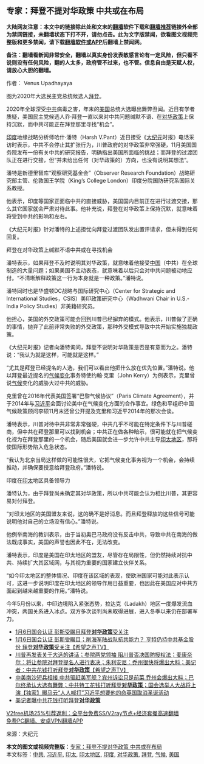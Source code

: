  <h2>专家：拜登不提对华政策 中共或在布局</h2> <p class="notice"><b>大陆网友注意：本文中的链接除此处和文末的<a href="https://github.com/bannedbook/fanqiang" >翻墙</a>软件下载和<a href="https://github.com/killgcd/justmysocks/blob/master/README.md">翻墙推荐</a>链接外全部为禁网链接，未翻墙状态下打不开，请勿点击。此为文字版禁闻，欲看图文视频完整版和更多禁闻，请下载<a href="https://github.com/bannedbook/fanqiang">翻墙软件或APP</a>后翻墙上禁闻网。</p><p>备注：翻墙看新闻非常安全，翻墙以真实身份发表敏感言论有一定风险，但只看不说则没有任何风险，翻的人太多，政府管不过来，也不管。信息自由是天赋人权，请放心大胆的翻墙。</b></p>  <div class="entry"> <p>作者： Venus Upadhayaya</p> <p id="conimg">图为2020年大选民主党总统候选人<a href="https://www.bannedbook.org/bnews/tag/%e6%8b%9c%e7%99%bb/" class="st_tag internal_tag" rel="tag" title="标签 拜登 下的日志">拜登</a>。</p> <p>2020年全球深受<a href="https://www.bannedbook.org/bnews/tag/%e4%b8%ad%e5%85%b1/" class="st_tag internal_tag" rel="tag" title="标签 中共 下的日志">中共</a>病毒之害，年末的<a href="https://www.bannedbook.org/bnews/tag/%e7%be%8e%e5%9b%bd/" class="st_tag internal_tag" rel="tag" title="标签 美国 下的日志">美国</a>总统大选曝出舞弊丑闻。近日有学者质疑，美国民主党候选人乔·拜登一直以来对中共问题缄默不语、在<a href="https://www.bannedbook.org/bnews/tag/%E5%AF%B9%E5%8D%8E%E6%94%BF%E7%AD%96/" class="st_tag internal_tag" rel="tag" title="标签 对华政策 下的日志">对华政策</a>上保持沉默，而中共可能正在拜登那里寻找“机会”。</p> <p><a href="https://www.bannedbook.org/bnews/tag/%e5%8d%b0%e5%ba%a6/" class="st_tag internal_tag" rel="tag" title="标签 印度 下的日志">印度</a>地缘战略分析师哈什·潘特（Harsh V.Pant）近日接受《<span class='wp_keywordlink_affiliate'><a href="http://www.epochtimes.com/" title="大纪元" target="_blank">大纪元</a></span>时报》电话采访时表示，中共不会停止其扩张行为，川普政府的对华政策非常强硬，11月美国国务院发布一份有关中共的研究报告，明确指出美国所面临的挑战；而拜登的过渡团队正在进行交接，但“并未给出任何（对华政策的）方向，也没有说明其想法”。</p> <p>潘特是新德里智库“观察研究基金会”（Observer Research Foundation）战略研究部主管、伦敦国王学院（King’s College London）印度分院国防研究系国际关系教授。</p> <p>他表示，印度等国家正面临中共的直接威胁，美国国内目前正在进行过渡交接，那么其它国家就会严肃对待此事。他补充说，拜登在对华政策上保持沉默，就意味着将受到中共的影响和左右。</p>  <p>《大纪元时报》针对潘特的上述担忧向拜登过渡团队发出置评请求，但未得到任何回复。</p> <p>拜登在对华政策上缄默不语中共或在寻找机会</p> <p>潘特表示，如果拜登不及时说明其对华政策，就意味着他接受<span class='wp_keywordlink_affiliate'><a href="https://www.bannedbook.org/" title="中国" target="_blank">中国</a></span>（中共）在全球制造的大量问题；如果美国不主动表态，就意味着以后只会对中共问题被动地应付。“不清晰解释政策这一行为本身就是一种政策。”潘特说。</p> <p>潘特同时也是华盛顿DC战略与国际研究中心（Center for Strategic and International Studies，CSIS）美印政策研究中心（Wadhwani Chair in U.S.-India Policy Studies）非美籍研究员。</p> <p>他担心，美国的外交政策可能会回到川普已经摒弃的模式。他表示，川普做了正确的事情，抛弃了此前非常失败的外交政策，那种外交模式导致中共开始实施独裁政策。</p> <p>《大纪元时报》记者向潘特询问，拜登不说明对华政策是否是有意而为之。潘特说：“我认为就是这样，可能就是这样。”</p>  <p>“尤其是拜登已经提名的人选，我们可以看出他把什么放在优先位置。”潘特说。他以拜登最近提名的<span class='wp_keywordlink'><a href="https://www.bannedbook.org/bnews/ssgc/20180904/993719.html" title="《魔鬼在统治着我们的世界(23)：环保主义(上)》" target="_blank">气候变化</a></span>事务特使约翰·克里（John Kerry）为例表示，克里曾说<a href="https://www.bannedbook.org/bnews/tag/%e6%b0%94%e5%80%99/" class="st_tag internal_tag" rel="tag" title="标签 气候 下的日志">气候</a>变化的威胁大过中共的威胁。</p> <p>克里曾在2016年代表美国签署“巴黎气候协议”（Paris Climate Agreement），并于2014年与<a href="https://www.bannedbook.org/bnews/tag/%e4%b9%a0%e8%bf%91%e5%b9%b3/" class="st_tag internal_tag" rel="tag" title="标签 习近平 下的日志">习近平</a>会面讨论美中在气候变化方面的合作事宜。绿色和平组织中国气候政策顾问李硕11月末还曾公开提及克里和习近平2014年的那次会谈。</p> <p>潘特表示，川普对待中共非常非常强硬，中共几乎不可能在特定条件下与川普磋商，但中共在拜登那里可以找到机会；中共正在做各种暗示，很可能就在把气候变化视为在拜登那里的一个机会，随后美国就会进一步允许中共主导<a href="https://www.bannedbook.org/bnews/tag/%e5%8d%b0%e5%a4%aa%e5%9c%b0%e5%8c%ba/" class="st_tag internal_tag" rel="tag" title="标签 印太地区 下的日志">印太地区</a>，那将使国际形势陷入危急状态。</p> <p>“我认为北京当局这样做的可能性很大，它把气候变化事务视为一个机会，会持续推动，并确保要授意给拜登政府。”潘特说。</p> <p>印度在<a href="https://www.bannedbook.org/bnews/tag/%E5%8D%B0%E5%A4%AA/" class="st_tag internal_tag" rel="tag" title="标签 印太 下的日志">印太</a>地区具备领导力</p> <p>潘特认为，由于拜登尚未确定其对华政策，所以中共可能会认为相比川普，其更容易对付拜登。</p>  <p>“对印太地区的美国盟友来说，这的确不是好消息。而且拜登释放的这些信号可能说明他对自己的立场没有信心。”潘特说。</p> <p>他例举南海的教训表示，由于当初奥巴马政府没有反击中共，导致中共在南海的做法既成事实，美国的声誉也因此不在，无法改变。</p> <p>潘特表示，印度是美国在印太地区的盟友，尽管存在局限性，但仍然持续对抗中共、持续扩大其区域网，与其视为重要的国家建立伙伴关系。</p> <p>“如今印太地区的整体情况、印度在该区域的表现，使欧洲国家可能对此表示认可，这进一步说明印度在印太地区的领导作用日益重要，也因此在美国应对中共方面起到越来越重要的作用。”潘特说。</p> <p>今年5月份以来，中印边境陷入紧张态势，拉达克（Ladakh）地区一度爆发流血冲突，两国关系进入冰点。双方多次谈判尚未取得进展，进入冬季以来仍在部署军力。</p> <ul class='op-related-articles' title='相关阅读'> <li><a href='https://www.bannedbook.org/bnews/taiwannews/20201228/1456427.html' target='_blank'>1月6日国会认证 彭斯受瞩目拜登<b>对华政策</b>受关注</a></li> <li><a href='https://www.bannedbook.org/bnews/cbnews/20201228/1456412.html' target='_blank'>1月6日国会认证 彭斯受瞩目；削海军陆战队抗共能力？ 亨特仍持中共基金股份 拜登<b>对华政策</b>受关注【希望之声TV】</a></li> <li><a href='https://www.bannedbook.org/bnews/cbnews/20201223/1453595.html' target='_blank'>川普再发表关于大选的讲话；参院两党领袖 阻川普否决国防授权法；麦康奈尔：将让参院对拜登提名人进行表决；朱利安尼：乔州很快将爆出大料；美记者：中共花钱打听拜登<b>对华政策</b>【希望之声TV】</a></li> <li><a href='https://www.bannedbook.org/bnews/bannedvideo/20201223/1453497.html' target='_blank'>中美南沙短兵相接 中共驱赶美军舰？宾州诉讼只是前菜  乔州会爆出大料；巴尔终承认大选有舞弊；中共特工花钱打听拜登<b>对华政策</b>；国会选举人大战将上演【独家】曝马云“人人喊打”习近平想要他的命英国取消圣诞活动</a></li> <li><a href='https://www.bannedbook.org/bnews/cbnews/20201223/1453110.html' target='_blank'>美记者曝中共花钱打听拜登<b>对华政策</b></a></li> </ul> <p class="texttj"> <a href="https://github.com/bannedbook/fanqiang/wiki/V2ray%E6%9C%BA%E5%9C%BA" target="_blank">V2free机场25%引荐返利：全平台免费SS/V2ray节点+经济套餐高速翻墙</a><br/> <a href="https://github.com/bannedbook/fanqiang/wiki/%E7%A6%81%E9%97%BB%E7%BD%91%E5%AE%89%E5%8D%93%E7%BF%BB%E5%A2%99%E6%96%B0%E9%97%BBAPP" target="_blank">免费PC翻墙、安卓VPN翻墙APP</a></p><p> 来源：大纪元 </p> <a name='sharetosocial'></a>       <div><b>本文的图文或视频完整版</b>：<a href='https://www.bannedbook.org/bnews/cbnews/20210102/1459409.html'>专家：拜登不提对华政策 中共或在布局</a></div>  </div><!--END ENTRY--> <div class="postfooter"> <div>本文标签：<a href="https://www.bannedbook.org/bnews/tag/%e4%b8%ad%e5%85%b1/" rel="tag">中共</a>, <a href="https://www.bannedbook.org/bnews/tag/%e4%b9%a0%e8%bf%91%e5%b9%b3/" rel="tag">习近平</a>, <a href="https://www.bannedbook.org/bnews/tag/%E5%8D%B0%E5%A4%AA/" rel="tag">印太</a>, <a href="https://www.bannedbook.org/bnews/tag/%e5%8d%b0%e5%a4%aa%e5%9c%b0%e5%8c%ba/" rel="tag">印太地区</a>, <a href="https://www.bannedbook.org/bnews/tag/%e5%8d%b0%e5%ba%a6/" rel="tag">印度</a>, <a href="https://www.bannedbook.org/bnews/tag/%E5%AF%B9%E5%8D%8E%E6%94%BF%E7%AD%96/" rel="tag">对华政策</a>, <a href="https://www.bannedbook.org/bnews/tag/%e6%8b%9c%e7%99%bb/" rel="tag">拜登</a>, <a href="https://www.bannedbook.org/bnews/tag/%e6%b0%94%e5%80%99/" rel="tag">气候</a>, <a href="https://www.bannedbook.org/bnews/tag/%e7%be%8e%e5%9b%bd/" rel="tag">美国</a></div>  </div><!--END POSTFOOTER--> 
